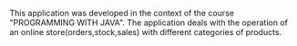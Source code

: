 This application was developed in the context of the course "PROGRAMMING WITH JAVA". The application deals with the operation of an online store(orders,stock,sales) with different categories of products.
